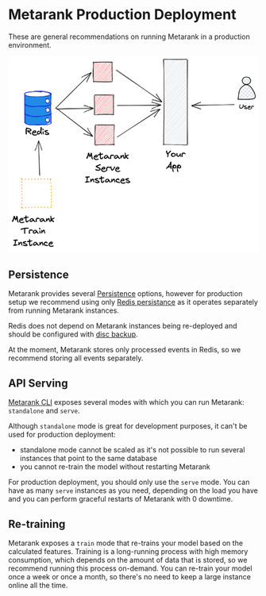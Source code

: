 # Metarank Production Deployment

These are general recommendations on running Metarank in a production environment.

![Production deployment](/doc/img/production-deployment.png)

## Persistence

Metarank provides several [Persistence](/doc/configuration/persistence.md) options, however for production setup we recommend
using only [Redis persistance](/doc/configuration/persistence.md#redis-persistence) as it operates separately from running Metarank instances.

Redis does not depend on Metarank instances being re-deployed and should be configured with [disc backup](https://redis.io/docs/manual/persistence/).

At the moment, Metarank stores only processed events in Redis, so we recommend storing all events separately.

## API Serving

[Metarank CLI](/doc/cli.md) exposes several modes with which you can run Metarank: `standalone` and `serve`. 

Although `standalone` mode is great for development purposes, it can't be used for production deployment:
- standalone mode cannot be scaled as it's not possible to run several instances that point to the same database
- you cannot re-train the model without restarting Metarank

For production deployment, you should only use the `serve` mode. You can have as many `serve` instances as you need, depending on the load you have
and you can perform graceful restarts of Metarank with 0 downtime.

## Re-training

Metarank exposes a `train` mode that re-trains your model based on the calculated features. 
Training is a long-running process with high memory consumption, which depends on the amount of data that is stored, so we recommend
running this process on-demand. You can re-train your model once a week or once a month, so there's no need to keep a large instance online all the time. 
